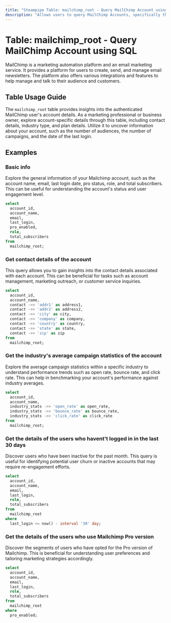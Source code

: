 ```yaml
---
title: "Steampipe Table: mailchimp_root - Query MailChimp Account using SQL"
description: "Allows users to query MailChimp Accounts, specifically the account details about the authenticated MailChimp user."
---
```


# Table: mailchimp_root - Query MailChimp Account using SQL

MailChimp is a marketing automation platform and an email marketing service. It provides a platform for users to create, send, and manage email newsletters. The platform also offers various integrations and features to help manage and talk to their audience and customers.

## Table Usage Guide

The `mailchimp_root` table provides insights into the authenticated MailChimp user's account details. As a marketing professional or business owner, explore account-specific details through this table, including contact details, industry type, and plan details. Utilize it to uncover information about your account, such as the number of audiences, the number of campaigns, and the date of the last login.

## Examples

### Basic info
Explore the general information of your Mailchimp account, such as the account name, email, last login date, pro status, role, and total subscribers. This can be useful for understanding the account's status and user engagement level.

```sql
select
  account_id,
  account_name,
  email,
  last_login,
  pro_enabled,
  role,
  total_subscribers
from
  mailchimp_root;
```

### Get contact details of the account
This query allows you to gain insights into the contact details associated with each account. This can be beneficial for tasks such as account management, marketing outreach, or customer service inquiries.

```sql
select
  account_id,
  account_name,
  contact ->> 'addr1' as address1,
  contact ->> 'addr2' as address2,
  contact ->> 'city' as city,
  contact ->> 'company' as company,
  contact ->> 'country' as country,
  contact ->> 'state' as state,
  contact ->> 'zip' as zip
from
  mailchimp_root;
```

### Get the industry's average campaign statistics of the account
Explore the average campaign statistics within a specific industry to understand performance trends such as open rate, bounce rate, and click rate. This can help in benchmarking your account's performance against industry averages.

```sql
select
  account_id,
  account_name,
  industry_stats ->> 'open_rate' as open_rate,
  industry_stats ->> 'bounce_rate' as bounce_rate,
  industry_stats ->> 'click_rate' as click_rate
from
  mailchimp_root;
```

### Get the details of the users who havent't logged in in the last 30 days
Discover users who have been inactive for the past month. This query is useful for identifying potential user churn or inactive accounts that may require re-engagement efforts.

```sql
select
  account_id,
  account_name,
  email,
  last_login,
  role,
  total_subscribers
from
  mailchimp_root
where
  last_login <= now() - interval '30' day;
```

### Get the details of the users who use Mailchimp Pro version
Discover the segments of users who have opted for the Pro version of Mailchimp. This is beneficial for understanding user preferences and tailoring marketing strategies accordingly.

```sql
select
  account_id,
  account_name,
  email,
  last_login,
  role,
  total_subscribers
from
  mailchimp_root
where
  pro_enabled;
```